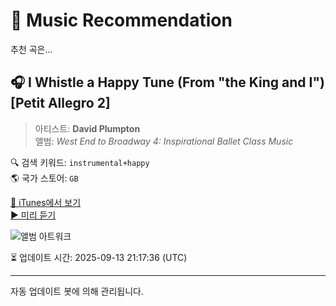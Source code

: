 
# 🎵 Music Recommendation

추천 곡은...

## 🎧 I Whistle a Happy Tune (From "the King and I") [Petit Allegro 2]  
> 아티스트: **David Plumpton**  
> 앨범: _West End to Broadway 4: Inspirational Ballet Class Music_  

🔍 검색 키워드: `instrumental+happy`  
🌎 국가 스토어: `GB`

[🔗 iTunes에서 보기](https://music.apple.com/gb/album/i-whistle-a-happy-tune-from-the-king-and-i-petit-allegro-2/1155614516?i=1155615827&uo=4)  
[▶️ 미리 듣기](https://audio-ssl.itunes.apple.com/itunes-assets/AudioPreview221/v4/8b/3a/84/8b3a84da-eed2-ec7b-4476-b29bb4f67b2f/mzaf_1266915071869459303.plus.aac.p.m4a)

![앨범 아트워크](https://is1-ssl.mzstatic.com/image/thumb/Music71/v4/8d/42/af/8d42af9f-6694-c02c-75d4-5ac7ac8c8a42/859718258759_cover.jpg/100x100bb.jpg)

⏳ 업데이트 시간: 2025-09-13 21:17:36 (UTC)

---
자동 업데이트 봇에 의해 관리됩니다.

